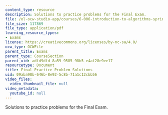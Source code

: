 ```yaml
---
content_type: resource
description: Solutions to practice problems for the Final Exam.
file: /ol-ocw-studio-app/courses/6-006-introduction-to-algorithms-spring-2008/09aba98b646b8e925c8b71a1c12cbb56_final_soln.pdf
file_size: 117869
file_type: application/pdf
learning_resource_types:
- Exams
license: https://creativecommons.org/licenses/by-nc-sa/4.0/
ocw_type: OCWFile
parent_title: Exams
parent_type: CourseSection
parent_uid: adfd9dfd-8a59-9585-98b5-e4af28e9ee17
resourcetype: Document
title: Final Practice Problem Solutions
uid: 09aba98b-646b-8e92-5c8b-71a1c12cbb56
video_files:
  video_thumbnail_file: null
video_metadata:
  youtube_id: null
---
```

Solutions to practice problems for the Final Exam.